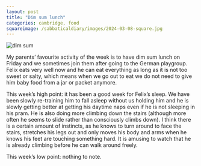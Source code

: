 ```yaml
---
layout: post
title: "Dim sum lunch"
categories: cambridge, food
squareimage: /sabbaticaldiary/images/2024-03-08-square.jpg
---
```

<img src="/sabbaticaldiary/images/2024-03-08.jpg" alt="dim sum" class="center">

My parents’ favourite activity of the week is to have dim sum lunch on Friday and we sometimes join them after going to the German playgroup. Felix eats very well now and he can eat everything as long as it is not too sweet or salty, which means when we go out to eat we do not need to give him baby food from a jar or packet anymore.

This week’s high point: it has been a good week for Felix’s sleep. We have been slowly re-training him to fall asleep without us holding him and he is slowly getting better at getting his daytime naps even if he is not sleeping in his pram. He is also doing more climbing down the stairs (although more often he seems to slide rather than consciously climbs down). I think there is a certain amount of instincts, as he knows to turn around to face the stairs, stretches his legs out and only moves his body and arms when he knows his feet are touching something hard. It is amusing to watch that he is already climbing before he can walk around freely.

This week’s low point: nothing to note.